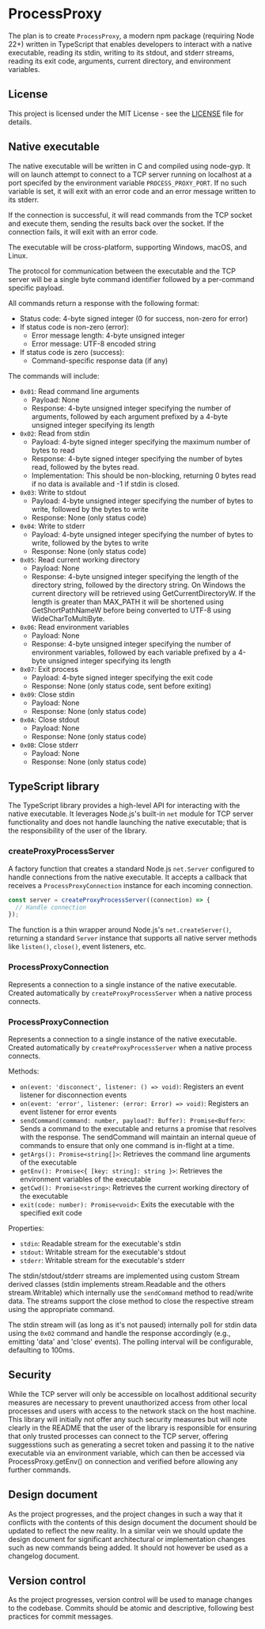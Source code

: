 # ProcessProxy

The plan is to create `ProcessProxy`, a modern npm package (requiring Node 22+) written in TypeScript that enables developers to interact with a native executable, reading its stdin, writing to its stdout, and stderr streams, reading its exit code, arguments, current directory, and environment variables.

## License

This project is licensed under the MIT License - see the [LICENSE](LICENSE) file for details.

## Native executable

The native executable will be written in C and compiled using node-gyp. It will on launch attempt to connect to a TCP server running on localhost at a port specifed by the environment variable `PROCESS_PROXY_PORT`. If no such variable is set, it will exit with an error code and an error message written to its stderr.

If the connection is successful, it will read commands from the TCP socket and execute them, sending the results back over the socket. If the connection fails, it will exit with an error code.

The executable will be cross-platform, supporting Windows, macOS, and Linux.

The protocol for communication between the executable and the TCP server will be a single byte command identifier followed by a per-command specific payload.

All commands return a response with the following format:
- Status code: 4-byte signed integer (0 for success, non-zero for error)
- If status code is non-zero (error):
  - Error message length: 4-byte unsigned integer
  - Error message: UTF-8 encoded string
- If status code is zero (success):
  - Command-specific response data (if any)

The commands will include:

- `0x01`: Read command line arguments
  - Payload: None
  - Response: 4-byte unsigned integer specifying the number of arguments, followed by each argument prefixed by a 4-byte unsigned integer specifying its length
- `0x02`: Read from stdin
  - Payload: 4-byte signed integer specifying the maximum number of bytes to read
  - Response: 4-byte signed integer specifying the number of bytes read, followed by the bytes read.
  - Implementation: This should be non-blocking, returning 0 bytes read if no data is available and -1 if stdin is closed.
- `0x03`: Write to stdout
  - Payload: 4-byte unsigned integer specifying the number of bytes to write, followed by the bytes to write
  - Response: None (only status code)
- `0x04`: Write to stderr
  - Payload: 4-byte unsigned integer specifying the number of bytes to write, followed by the bytes to write
  - Response: None (only status code)
- `0x05`: Read current working directory
  - Payload: None
  - Response: 4-byte unsigned integer specifying the length of the directory string, followed by the directory string. On Windows the current directory will be retrieved using GetCurrentDirectoryW. If the length is greater than MAX_PATH it will be shortened using GetShortPathNameW before being converted to UTF-8 using WideCharToMultiByte.
- `0x06`: Read environment variables
  - Payload: None
  - Response: 4-byte unsigned integer specifying the number of environment variables, followed by each variable prefixed by a 4-byte unsigned integer specifying its length
- `0x07`: Exit process
  - Payload: 4-byte signed integer specifying the exit code
  - Response: None (only status code, sent before exiting)
- `0x09`: Close stdin
  - Payload: None
  - Response: None (only status code)
- `0x0A`: Close stdout
  - Payload: None
  - Response: None (only status code)
- `0x0B`: Close stderr
  - Payload: None
  - Response: None (only status code)

## TypeScript library

The TypeScript library provides a high-level API for interacting with the native executable. It leverages Node.js's built-in `net` module for TCP server functionality and does not handle launching the native executable; that is the responsibility of the user of the library.

### createProxyProcessServer

A factory function that creates a standard Node.js `net.Server` configured to handle connections from the native executable. It accepts a callback that receives a `ProcessProxyConnection` instance for each incoming connection.

```typescript
const server = createProxyProcessServer((connection) => {
  // Handle connection
});
```

The function is a thin wrapper around Node.js's `net.createServer()`, returning a standard `Server` instance that supports all native server methods like `listen()`, `close()`, event listeners, etc.

### ProcessProxyConnection

Represents a connection to a single instance of the native executable. Created automatically by `createProxyProcessServer` when a native process connects.

### ProcessProxyConnection

Represents a connection to a single instance of the native executable. Created automatically by `createProxyProcessServer` when a native process connects.

Methods:
- `on(event: 'disconnect', listener: () => void)`: Registers an event listener for disconnection events
- `on(event: 'error', listener: (error: Error) => void)`: Registers an event listener for error events
- `sendCommand(command: number, payload?: Buffer): Promise<Buffer>`: Sends a command to the executable and returns a promise that resolves with the response. The sendCommand will maintain an internal queue of commands to ensure that only one command is in-flight at a time.
- `getArgs(): Promise<string[]>`: Retrieves the command line arguments of the executable
- `getEnv(): Promise<{ [key: string]: string }>`: Retrieves the environment variables of the executable
- `getCwd(): Promise<string>`: Retrieves the current working directory of the executable
- `exit(code: number): Promise<void>`: Exits the executable with the specified exit code

Properties:
 - `stdin`: Readable stream for the executable's stdin
 - `stdout`: Writable stream for the executable's stdout
 - `stderr`: Writable stream for the executable's stderr

The stdin/stdout/stderr streams are implemented using custom Stream derived classes (stdin implements stream.Readable and the others stream.Writable) which internally use the `sendCommand` method to read/write data. The streams support the close method to close the respective stream using the appropriate command.

The stdin stream will (as long as it's not paused) internally poll for stdin data using the `0x02` command and handle the response accordingly (e.g., emitting 'data' and 'close' events). The polling interval will be configurable, defaulting to 100ms.

## Security

While the TCP server will only be accessible on localhost additional security measures are necessary to prevent unauthorized access from other local processes and users with access to the network stack on the host machine. This library will initially not offer any such security measures but will note clearly in the README that the user of the library is responsible for ensuring that only trusted processes can connect to the TCP server, offering suggesstions such as generating a secret token and passing it to the native executable via an environment variable, which can then be accessed via ProcessProxy.getEnv() on connection and verified before allowing any further commands.

## Design document

As the project progresses, and the project changes in such a way that it conflicts with the contents of this design document the document should be updated to reflect the new reality. In a similar vein we should update the design document for significant architectural or implementation changes such as new commands being added. It should not however be used as a changelog document.

## Version control

As the project progresses, version control will be used to manage changes to the codebase. Commits should be atomic and descriptive, following best practices for commit messages.
